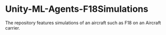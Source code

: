 # Unity-ML-Agents-F18Simulations
The repository features simulations of an aircraft such as F18 on an Aircraft carrier.
